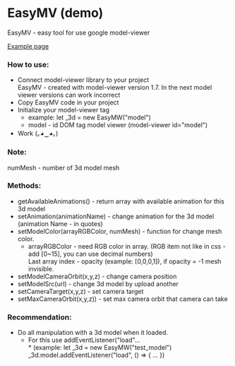 # EasyMV (demo)
EasyMV - easy tool for use google model-viewer

<a href="https://cgeoterd.github.io/EasyMV-example/example/index.html">Example page</a>

<h3>How to use:</h3>
<ul>
 <li>Connect model-viewer library to your project <br> EasyMV - created with model-viewer version 1.7. In the next model viewer versions can work incorrect</li>
 <li>Copy EasyMV code in your project</li>
 <li>Initialize your model-viewer tag 
  <ul>
   <li> example: let _3d = new EasyMW("model")</li>
   <li> model - id DOM tag model viewer (model-viewer id="model")</li>
  </ul>  
  </li>
<li>Work (｡◕‿◕｡)</li>
</ul>


<h3>Note:</h3>
numMesh - number of 3d model mesh


<h3>Methods:</h3>
<ul>
<li>getAvailableAnimations() - return array with available animation for this 3d model</li>
<li>setAnimation(animationName) - change animation for the 3d model (animation Name - in quotes)</li>
 <li>setModelColor(arrayRGBColor, numMesh) - function for change mesh color. 
  <ul>
   <li>arrayRGBColor - need RGB color in array. (RGB item not like in css - add [0~15], you can use decimal numbers) <br>Last array index - opacity (example: [0,0,0,1]), if opacity = -1 mesh invisible.</li>
  </ul>
 </li>
<li>setModelCameraOrbit(x,y,z) - change camera position</li>
<li>setModelSrc(url) - change 3d model by upload another</li>
<li>setCameraTarget(x,y,z) - set camera target</li>
<li>setMaxCameraOrbit(x,y,z)) - set max camera orbit that camera can take</li>
</ul>

<h3>Recommendation:</h3>
<ul>
 <li>Do all manipulation with a 3d model when it loaded.
  <ul> 
   <li>For this use addEventListener("load"... <br>
   * (example: let _3d = new EasyMW("test_model")
   _3d.model.addEventListener("load", () => {
   ... })
    </li>
   </ul>
 </li>
</ul>
